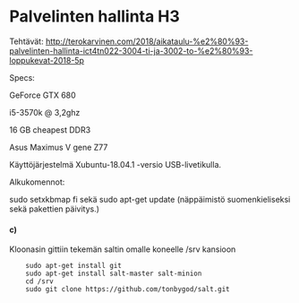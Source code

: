# Palvelinten hallinta H3

Tehtävät: http://terokarvinen.com/2018/aikataulu-%e2%80%93-palvelinten-hallinta-ict4tn022-3004-ti-ja-3002-to-%e2%80%93-loppukevat-2018-5p

Specs:

GeForce GTX 680

i5-3570k @ 3,2ghz

16 GB cheapest DDR3

Asus Maximus V gene Z77


Käyttöjärjestelmä Xubuntu-18.04.1 -versio USB-livetikulla.

Alkukomennot:

sudo setxkbmap fi sekä sudo apt-get update (näppäimistö suomenkieliseksi sekä pakettien päivitys.)


#### c)

Kloonasin gittiin tekemän saltin omalle koneelle /srv kansioon


        sudo apt-get install git
        sudo apt-get install salt-master salt-minion
        cd /srv
        sudo git clone https://github.com/tonbygod/salt.git



